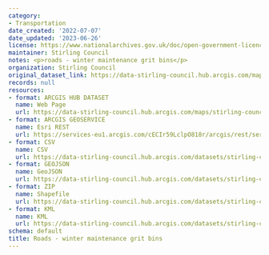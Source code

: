 ```yaml
---
category:
- Transportation
date_created: '2022-07-07'
date_updated: '2023-06-26'
license: https://www.nationalarchives.gov.uk/doc/open-government-licence/version/3/
maintainer: Stirling Council
notes: <p>roads - winter maintenance grit bins</p>
organization: Stirling Council
original_dataset_link: https://data-stirling-council.hub.arcgis.com/maps/stirling-council::roads-winter-maintenance-grit-bins
records: null
resources:
- format: ARCGIS HUB DATASET
  name: Web Page
  url: https://data-stirling-council.hub.arcgis.com/maps/stirling-council::roads-winter-maintenance-grit-bins
- format: ARCGIS GEOSERVICE
  name: Esri REST
  url: https://services-eu1.arcgis.com/cECIr59LclpO818r/arcgis/rest/services/GritBins/FeatureServer/0
- format: CSV
  name: CSV
  url: https://data-stirling-council.hub.arcgis.com/datasets/stirling-council::roads-winter-maintenance-grit-bins.csv?outSR=%7B%22latestWkid%22%3A27700%2C%22wkid%22%3A27700%7D
- format: GEOJSON
  name: GeoJSON
  url: https://data-stirling-council.hub.arcgis.com/datasets/stirling-council::roads-winter-maintenance-grit-bins.geojson?outSR=%7B%22latestWkid%22%3A27700%2C%22wkid%22%3A27700%7D
- format: ZIP
  name: Shapefile
  url: https://data-stirling-council.hub.arcgis.com/datasets/stirling-council::roads-winter-maintenance-grit-bins.zip?outSR=%7B%22latestWkid%22%3A27700%2C%22wkid%22%3A27700%7D
- format: KML
  name: KML
  url: https://data-stirling-council.hub.arcgis.com/datasets/stirling-council::roads-winter-maintenance-grit-bins.kml?outSR=%7B%22latestWkid%22%3A27700%2C%22wkid%22%3A27700%7D
schema: default
title: Roads - winter maintenance grit bins
---
```

